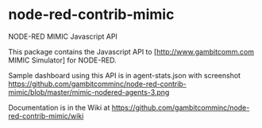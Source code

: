 # node-red-contrib-mimic

NODE-RED MIMIC Javascript API

This package contains the Javascript API to [http://www.gambitcomm.com MIMIC Simulator] for NODE-RED.

Sample dashboard using this API is in agent-stats.json with screenshot
https://github.com/gambitcomminc/node-red-contrib-mimic/blob/master/mimic-nodered-agents-3.png

Documentation is in the Wiki at https://github.com/gambitcomminc/node-red-contrib-mimic/wiki
